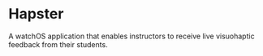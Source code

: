 # Hapster
A watchOS application that enables instructors to receive live visuohaptic feedback from their students.
